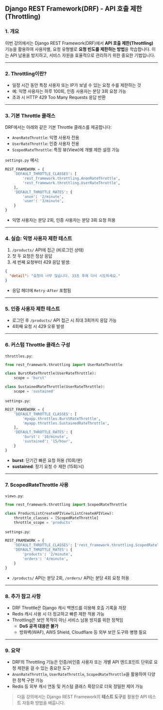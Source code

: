 ## Django REST Framework(DRF) - API 호출 제한 (Throttling)

### 1. 개요
이번 강의에서는 Django REST Framework(DRF)에서 **API 호출 제한(Throttling)** 기능을 활용하여 사용자별, 요청 유형별로 **요청 빈도를 제한하는 방법**을 학습합니다. 이는 API 남용을 방지하고, 서비스 자원을 효율적으로 관리하기 위한 중요한 기법입니다.

---

### 2. Throttling이란?
- 일정 시간 동안 특정 사용자 또는 IP가 보낼 수 있는 요청 수를 제한하는 것
- 예: 익명 사용자는 하루 100회, 인증 사용자는 분당 3회 요청 가능
- 초과 시 HTTP 429 Too Many Requests 응답 반환

---

### 3. 기본 Throttle 클래스
DRF에서는 아래와 같은 기본 Throttle 클래스를 제공합니다:

- `AnonRateThrottle`: 익명 사용자 전용
- `UserRateThrottle`: 인증 사용자 전용
- `ScopedRateThrottle`: 특정 뷰(View)에 개별 제한 설정 가능

`settings.py` 예시:
```python
REST_FRAMEWORK = {
    'DEFAULT_THROTTLE_CLASSES': [
        'rest_framework.throttling.AnonRateThrottle',
        'rest_framework.throttling.UserRateThrottle',
    ],
    'DEFAULT_THROTTLE_RATES': {
        'anon': '2/minute',
        'user': '3/minute',
    }
}
```
- 익명 사용자는 분당 2회, 인증 사용자는 분당 3회 요청 허용

---

### 4. 실습: 익명 사용자 제한 테스트
1. `/products/` API에 접근 (비로그인 상태)
2. 첫 두 요청은 정상 응답
3. 세 번째 요청부터 429 응답 발생:
```json
{
  "detail": "요청이 너무 많습니다. 33초 후에 다시 시도하세요."
}
```
- 응답 헤더에 `Retry-After` 포함됨

---

### 5. 인증 사용자 제한 테스트
- 로그인 후 `/products/` API 접근 시 최대 3회까지 응답 가능
- 4회째 요청 시 429 오류 발생

---

### 6. 커스텀 Throttle 클래스 구성
`throttles.py`:
```python
from rest_framework.throttling import UserRateThrottle

class BurstRateThrottle(UserRateThrottle):
    scope = 'burst'

class SustainedRateThrottle(UserRateThrottle):
    scope = 'sustained'
```

`settings.py`:
```python
REST_FRAMEWORK = {
    'DEFAULT_THROTTLE_CLASSES': [
        'myapp.throttles.BurstRateThrottle',
        'myapp.throttles.SustainedRateThrottle',
    ],
    'DEFAULT_THROTTLE_RATES': {
        'burst': '10/minute',
        'sustained': '15/hour',
    }
}
```

- **burst**: 단기간 빠른 요청 허용 (10회/분)
- **sustained**: 장기 요청 수 제한 (15회/시)

---

### 7. ScopedRateThrottle 사용
`views.py`:
```python
from rest_framework.throttling import ScopedRateThrottle

class ProductListCreateAPIView(ListCreateAPIView):
    throttle_classes = [ScopedRateThrottle]
    throttle_scope = 'products'
```

`settings.py`:
```python
REST_FRAMEWORK = {
    'DEFAULT_THROTTLE_CLASSES': ['rest_framework.throttling.ScopedRateThrottle'],
    'DEFAULT_THROTTLE_RATES': {
        'products': '2/minute',
        'orders': '4/minute',
    }
}
```

- `/products/` API는 분당 2회, `/orders/` API는 분당 4회 요청 허용

---

### 8. 추가 참고 사항
- DRF Throttle은 Django 캐시 백엔드를 이용해 호출 기록을 저장
- Redis 캐시 사용 시 더 정교하고 빠른 제한 적용 가능
- Throttling은 보안 목적이 아닌 서비스 남용 방지를 위한 정책임
  - **DoS 공격 대응은 불가**
  - 방화벽(WAF), AWS Shield, Cloudflare 등 외부 보안 도구와 병행 필요

---

### 9. 요약
- DRF의 Throttling 기능은 인증/비인증 사용자 또는 개별 API 엔드포인트 단위로 요청 제한을 걸 수 있는 중요한 도구
- `AnonRateThrottle`, `UserRateThrottle`, `ScopedRateThrottle`을 활용하여 다양한 정책 구현 가능
- Redis 등 외부 캐시 연동 및 커스텀 클래스 확장으로 더욱 정밀한 제어 가능

> 다음 강의에서는 Django REST Framework의 **테스트 도구**를 활용한 API 테스트 자동화 방법을 배웁니다.

